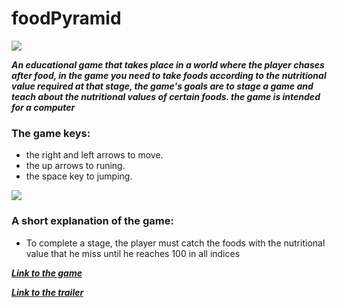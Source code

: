# foodPyramid

<img src="https://github.com/L-VideoGames/foodPyramid/blob/master/img/gamePlay.gif" />

***An educational game that takes place in a world where the player chases after food, in the game you need to take foods according to the nutritional value required at that stage, the game's goals are to stage a game and teach about the nutritional values of certain foods. the game is intended for a computer***  
  
  
  

   ### The game keys:
   *  the right and left arrows to move.
   *  the up arrows to runing.
   *  the space key to jumping.
   
   <img src="https://github.com/L-VideoGames/foodPyramid/blob/master/img/keys.gif" />


   ### A short explanation of the game: 
   * To complete a stage, the player must catch the foods with the nutritional value that he miss until he reaches 100 in all indices
  
  
 ***[Link to the game](https://liadn7.itch.io/foodpyramid)***

 ***[Link to the trailer](https://youtu.be/K6n5VrVHFQg)***

